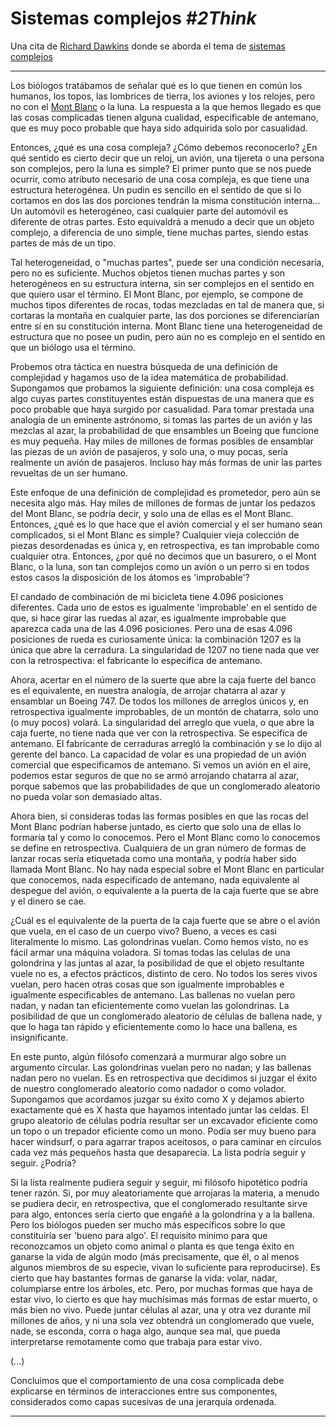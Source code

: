# Sistemas complejos *#2Think*

Una cita de [Richard Dawkins](https://es.wikipedia.org/wiki/Richard_Dawkins) donde se aborda el tema de [sistemas complejos](https://es.wikipedia.org/wiki/Sistema_complejo)

---
Los biólogos tratábamos de señalar qué es lo que tienen en común los humanos, los topos, las lombrices de tierra, los aviones y los relojes, pero no con el [Mont Blanc](https://es.wikipedia.org/wiki/Mont_Blanc) o la luna. La respuesta a la que hemos llegado es que las cosas complicadas tienen alguna cualidad, especificable de antemano, que es muy poco probable que haya sido adquirida solo por casualidad.

Entonces, ¿qué es una cosa compleja? ¿Cómo debemos reconocerlo? ¿En qué sentido es cierto decir que un reloj, un avión, una tijereta o una persona son complejos, pero la luna es simple? El primer punto que se nos puede ocurrir, como atributo necesario de una cosa compleja, es que tiene una estructura heterogénea. Un pudin es sencillo en el sentido de que si lo cortamos en dos las dos porciones tendrán la misma constitución interna... Un automóvil es heterogéneo, casi cualquier parte del automóvil es diferente de otras partes. Esto equivaldrá a menudo a decir que un objeto complejo, a diferencia de uno simple, tiene muchas partes, siendo estas partes de más de un tipo.

Tal heterogeneidad, o "muchas partes", puede ser una condición necesaria, pero no es suficiente. Muchos objetos tienen muchas partes y son heterogéneos en su estructura interna, sin ser complejos en el sentido en que quiero usar el término. El Mont Blanc, por ejemplo, se compone de muchos tipos diferentes de rocas, todas mezcladas en tal de manera que, si cortaras la montaña en cualquier parte, las dos porciones se diferenciarían entre sí en su constitución interna. Mont Blanc tiene una heterogeneidad de estructura que no posee un pudin, pero aún no es complejo en el sentido en que un biólogo usa el término.

Probemos otra táctica en nuestra búsqueda de una definición de complejidad y hagamos uso de la idea matemática de probabilidad. Supongamos que probamos la siguiente definición: una cosa compleja es algo cuyas partes constituyentes están dispuestas de una manera que es poco probable que haya surgido por casualidad. Para tomar prestada una analogía de un eminente astrónomo, si tomas las partes de un avión y las mezclas al azar, la probabilidad de que ensambles un Boeing que funcione es muy pequeña. Hay miles de millones de formas posibles de ensamblar las piezas de un avión de pasajeros, y solo una, o muy pocas, sería realmente un avión de pasajeros. Incluso hay más formas de unir las partes revueltas de un ser humano.

Este enfoque de una definición de complejidad es prometedor, pero aún se necesita algo más. Hay miles de millones de formas de juntar los pedazos del Mont Blanc, se podría decir, y solo una de ellas es el Mont Blanc. Entonces, ¿qué es lo que hace que el avión comercial y el ser humano sean complicados, si el Mont Blanc es simple? Cualquier vieja colección de piezas desordenadas es única y, en retrospectiva, es tan improbable como cualquier otra.
Entonces, ¿por qué no decimos que un basurero, o el Mont Blanc, o la luna, son tan complejos como un avión o un perro si en todos estos casos la disposición de los átomos es 'improbable'?

El candado de combinación de mi bicicleta tiene 4.096 posiciones diferentes. Cada uno de estos es igualmente 'improbable' en el sentido de que, si hace girar las ruedas al azar, es igualmente improbable que aparezca cada una de las 4.096 posiciones. Pero una de esas 4.096 posiciones de rueda es curiosamente única: la combinación 1207 es la única que abre la cerradura. La singularidad de 1207 no tiene nada que ver con la retrospectiva: el fabricante lo especifica de antemano. 

Ahora, acertar en el número de la suerte que abre la caja fuerte del banco es el equivalente, en nuestra analogía, de arrojar chatarra al azar y ensamblar un Boeing 747. De todos los millones de arreglos únicos y, en retrospectiva igualmente improbables, de un montón de chatarra, solo uno (o muy pocos) volará. La singularidad del arreglo que vuela, o que abre la caja fuerte, no tiene nada que ver con la retrospectiva. Se especifica de antemano. El fabricante de cerraduras arregló la combinación y se lo dijo al gerente del banco. La capacidad de volar es una propiedad de un avión comercial que especificamos de antemano. Si vemos un avión en el aire, podemos estar seguros de que no se armó arrojando chatarra al azar, porque sabemos que las probabilidades de que un conglomerado aleatorio no pueda volar son demasiado altas.

Ahora bien, si consideras todas las formas posibles en que las rocas del Mont Blanc podrían haberse juntado, es cierto que solo una de ellas lo formaría tal y como lo conocemos. Pero el Mont Blanc como lo conocemos se define en retrospectiva. Cualquiera de un gran número de formas de lanzar rocas sería etiquetada como una montaña, y podría haber sido llamada Mont Blanc. No hay nada especial sobre el Mont Blanc en particular que conocemos, nada especificado de antemano, nada equivalente al despegue del avión, o equivalente a la puerta de la caja fuerte que se abre y el dinero se cae.

¿Cuál es el equivalente de la puerta de la caja fuerte que se abre o el avión que vuela, en el caso de un cuerpo vivo? Bueno, a veces es casi literalmente lo mismo. Las golondrinas vuelan. Como hemos visto, no es fácil armar una máquina voladora. Si tomas todas las celulas de una golondrina y las juntas al azar, la posibilidad de que el objeto resultante vuele no es, a efectos prácticos, distinto de cero. No todos los seres vivos vuelan, pero hacen otras cosas que son igualmente improbables e igualmente especificables de antemano. Las ballenas no vuelan pero nadan, y nadan tan eficientemente como vuelan las golondrinas. La posibilidad de que un conglomerado aleatorio de células de ballena nade, y que lo haga tan rápido y eficientemente como lo hace una ballena, es insignificante.

En este punto, algún filósofo comenzará a murmurar algo sobre un argumento circular. Las golondrinas vuelan pero no nadan; y las ballenas nadan pero no vuelan. Es en retrospectiva que decidimos si juzgar el éxito de nuestro conglomerado aleatorio como nadador o como volador. Supongamos que acordamos juzgar su éxito como X y dejamos abierto exactamente qué es X hasta que hayamos intentado juntar las celdas. El grupo aleatorio de células podría resultar ser un excavador eficiente como un topo o un trepador eficiente como un mono. Podía ser muy bueno para hacer windsurf, o para agarrar trapos aceitosos, o para caminar en círculos cada vez más pequeños hasta que desaparecía. La lista podría seguir y seguir. ¿Podría?

Si la lista realmente pudiera seguir y seguir, mi filósofo hipotético podría tener razón. Si, por muy aleatoriamente que arrojaras la materia, a menudo se pudiera decir, en retrospectiva, que el conglomerado resultante sirve para algo, entonces sería cierto que engañé a la golondrina y a la ballena. Pero los biólogos pueden ser mucho más específicos sobre lo que constituiría ser 'bueno para algo'. El requisito mínimo para que reconozcamos un objeto como animal o planta es que tenga éxito en ganarse la vida de algún modo (más precisamente, que él, o al menos algunos miembros de su especie, vivan lo suficiente para reproducirse). Es cierto que hay bastantes formas de ganarse la vida: volar, nadar, columpiarse entre los árboles, etc. Pero, por muchas formas que haya de estar vivo, lo cierto es que hay muchísimas más formas de estar muerto, o más bien no vivo. Puede juntar células al azar, una y otra vez durante mil millones de años, y ni una sola vez obtendrá un conglomerado que vuele, nade, se esconda, corra o haga algo, aunque sea mal, que pueda interpretarse remotamente como que trabaja para estar vivo.

(...)

Concluimos que el comportamiento de una cosa complicada debe explicarse en términos de interacciones entre sus componentes, considerados como capas sucesivas de una jerarquía ordenada.

---